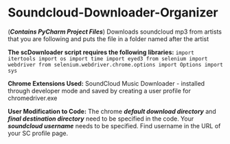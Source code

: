 # Soundcloud-Downloader-Organizer
(**_Contains PyCharm Project Files_**) 
Downloads soundcloud mp3 from artists that you are following and puts the file in a folder named after the artist

**The scDownloader script requires the following libraries:**
`import itertools
import os
import time
import eyed3
from selenium import webdriver
from selenium.webdriver.chrome.options import Options
import sys`

**Chrome Extensions Used:** SoundCloud Music Downloader - installed through developer mode and saved by creating a user profile for chromedriver.exe

**User Modification to Code:**
The chrome _**default download directory**_ and **_final destination directory_** need to be specified in the code. 
Your **_soundcloud username_** needs to be specified. Find username in the URL of your SC profile page.


